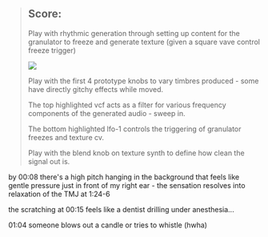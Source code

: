> ## Score:
> 
> Play with rhythmic generation through setting up content for the granulator to freeze and generate texture (given a square vave control freeze trigger) 
> 
> <img src="https://i.imgur.com/83i5zwp.png">
> 
> Play with the first 4 prototype knobs to vary timbres produced - some have directly gitchy effects while moved.
> 
> The top highlighted vcf acts as a filter for various frequency components of the generated audio - sweep in.
> 
> The bottom highlighted lfo-1 controls the triggering of granulator freezes and texture cv.
> 
> Play with the blend knob on texture synth to define how clean the signal out is.

by 00:08 there's a high pitch hanging in the background that feels like gentle pressure just in front of my right ear - the sensation resolves into relaxation of the TMJ at 1:24-6

the scratching at 00:15 feels like a dentist drilling under anesthesia...

01:04 someone blows out a candle or tries to whistle (hwha)



